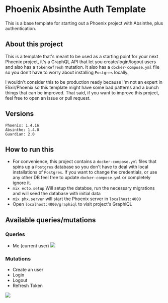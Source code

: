 # Phoenix Absinthe Auth Template

This is a base template for starting out a Phoenix project with Absinthe, plus authentication.

## About this project

This is a template that's meant to be used as a starting point for your next Phoenix project, it's a GraphQL API that let you create/login/logout users and also has a `tokenRefresh` mutation. It also has a `docker-compose.yml` file so you don't have to worry about installing `Postgres` locally.

I wouldn't consider this to be production ready because I'm not an expert in Elixir/Phoenix so this template might have some bad patterns and a bunch things that can be improved. That said, if you want to improve this project, feel free to open an issue or pull request.

## Versions

```
Phoenix: 1.4.16
Absinthe: 1.4.0
Guardian: 2.0
```

## How to run this

- For convenience, this project contains a `docker-compose.yml` files that spins up a `Postgres` database so you don't have to deal with local installations of `Postgres`. If you want to change the credentials, or use any other DB feel free to update `docker-compose.yml` or completely ignore it.
- `mix ecto.setup` Will setup the databse, run the necessary migrations and will seed the database with initial data
- `mix phx.server` will start the Phoenix server in `localhost:4000`
- Open `localhost:4000/graphiql` to visit project's GraphiQL

## Available queries/mutations

### Queries

- Me (current user)
  ![](https://cdn.zappy.app/1ec94aae61c20f65840fa5314d9da3f8.png)

### Mutations

- Create an user
- Login
- Logout
- Refresh Token

![](https://cdn.zappy.app/34f6fdeaec1ceb238d33a871bb780be0.png)
